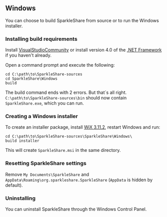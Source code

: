 ## Windows
You can choose to build SparkleShare from source or to run the Windows installer.


### Installing build requirements

Install [VisualStudioCommunity](https://visualstudio.microsoft.com/de/vs/community/)
or install version 4.0 of the [.NET Framework](http://www.microsoft.com/download/en/details.aspx?id=17851) if you haven't already.

Open a command prompt and execute the following:

```
cd C:\path\to\SparkleShare-sources
cd SparkleShare\Windows
build
```
The build command ends with 2 errors. But that´s all right.
`C:\path\to\SparkleShare-sources\bin` should now contain `SparkleShare.exe`, which you can run.


### Creating a Windows installer
To create an installer package, install [WiX 3.11.2](https://github.com/wixtoolset/wix3/releases/tag/wix3112rtm), restart Windows and run:

```
cd C:\path\to\SparkleShare-sources\SparkleShare\Windows\
build installer
```

This will create `SparkleShare.msi` in the same directory.


### Resetting SparkleShare settings

Remove `My Documents\SparkleShare` and `AppData\Roaming\org.sparkleshare.SparkleShare` (`AppData` is hidden by default).


### Uninstalling

You can uninstall SparkleShare through the Windows Control Panel.
